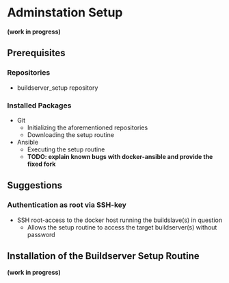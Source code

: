 # Adminstation Setup
**(work in progress)**

## Prerequisites

### Repositories
* buildserver_setup repository

### Installed Packages
* Git
    * Initializing the aforementioned repositories
    * Downloading the setup routine
* Ansible
    * Executing the setup routine
    * **TODO: explain known bugs with docker-ansible and provide the fixed
      fork**

## Suggestions
### Authentication as root via SSH-key
* SSH root-access to the docker host running the buildslave(s) in question
    * Allows the setup routine to access the target buildserver(s) without
      password

## Installation of the Buildserver Setup Routine
**(work in progress)**

